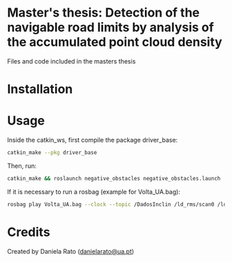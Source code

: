# Master's thesis: Detection of the navigable road limits by analysis of the accumulated point cloud density
Files and code included in the masters thesis 

# Installation

# Usage

Inside the catkin_ws, first compile the package driver_base:

```bash
catkin_make --pkg driver_base
```
Then, run:

```bash
catkin_make && roslaunch negative_obstacles negative_obstacles.launch
```

If it is necessary to run a rosbag (example for Volta_UA.bag):

```bash
rosbag play Volta_UA.bag --clock --topic /DadosInclin /ld_rms/scan0 /ld_rms/scan1 /ld_rms/scan2 /ld_rms/scan3 /imu /gps /fix /inspva /camera/image_color
```


# Credits
Created by Daniela Rato (danielarato@ua.pt)
